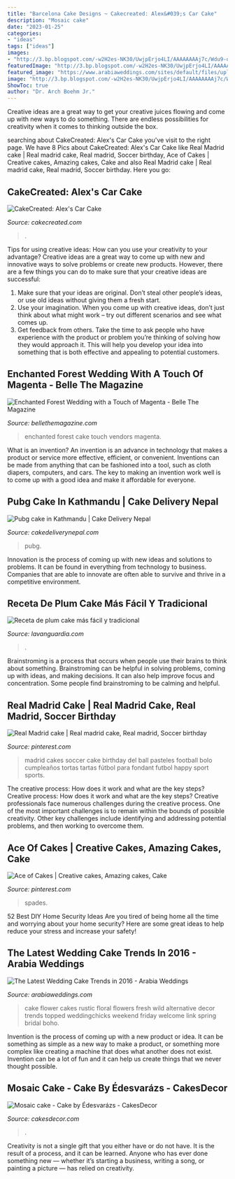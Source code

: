 ```yaml
---
title: "Barcelona Cake Designs ~ Cakecreated: Alex&#039;s Car Cake"
description: "Mosaic cake"
date: "2023-01-25"
categories:
- "ideas"
tags: ["ideas"]
images:
- "http://3.bp.blogspot.com/-w2H2es-NK30/UwjpErjo4LI/AAAAAAAAj7c/Wdu9-owhw1A/s1600/wedding-cake-13.jpg"
featuredImage: "http://3.bp.blogspot.com/-w2H2es-NK30/UwjpErjo4LI/AAAAAAAAj7c/Wdu9-owhw1A/s1600/wedding-cake-13.jpg"
featured_image: "https://www.arabiaweddings.com/sites/default/files/uploads/2016/02/21/wild_flower_wedding_cake.jpg"
image: "http://3.bp.blogspot.com/-w2H2es-NK30/UwjpErjo4LI/AAAAAAAAj7c/Wdu9-owhw1A/s1600/wedding-cake-13.jpg"
ShowToc: true
author: "Dr. Arch Boehm Jr."
---
```



Creative ideas are a great way to get your creative juices flowing and come up with new ways to do something. There are endless possibilities for creativity when it comes to thinking outside the box.

	

		
searching about CakeCreated: Alex&#039;s Car Cake you've visit to the right page. We have 8 Pics about CakeCreated: Alex&#039;s Car Cake like Real Madrid cake | Real madrid cake, Real madrid, Soccer birthday, Ace of Cakes | Creative cakes, Amazing cakes, Cake and also Real Madrid cake | Real madrid cake, Real madrid, Soccer birthday. Here you go:
		
    
## CakeCreated: Alex&#039;s Car Cake

<img loading=lazy src="http://2.bp.blogspot.com/-I8Obie0JXe4/UDB7qyezmWI/AAAAAAAAD3M/PD0JfKx2NfQ/w1200-h630-p-k-no-nu/IMG_3834.JPG" onerror="this.onerror=null;this.src='https://tse4.mm.bing.net/th?id=OIP.doguvPZ1ujcqYOfteECwLwHaD4&amp;pid=15.1';" alt="CakeCreated: Alex&#039;s Car Cake">

_Source: cakecreated.com_

>. 

	

Tips for using creative ideas: How can you use your creativity to your advantage?
Creative ideas are a great way to come up with new and innovative ways to solve problems or create new products. However, there are a few things you can do to make sure that your creative ideas are successful:
1) Make sure that your ideas are original. Don’t steal other people’s ideas, or use old ideas without giving them a fresh start.
2) Use your imagination. When you come up with creative ideas, don’t just think about what might work – try out different scenarios and see what comes up.
3) Get feedback from others. Take the time to ask people who have experience with the product or problem you’re thinking of solving how they would approach it. This will help you develop your idea into something that is both effective and appealing to potential customers.

    
## Enchanted Forest Wedding With A Touch Of Magenta - Belle The Magazine

<img loading=lazy src="http://3.bp.blogspot.com/-w2H2es-NK30/UwjpErjo4LI/AAAAAAAAj7c/Wdu9-owhw1A/s1600/wedding-cake-13.jpg" onerror="this.onerror=null;this.src='https://tse3.mm.bing.net/th?id=OIP.YhHH_nZmXKTGB-MSRb3qXQHaLJ&amp;pid=15.1';" alt="Enchanted Forest Wedding with a Touch of Magenta - Belle The Magazine">

_Source: bellethemagazine.com_

>enchanted forest cake touch vendors magenta. 

	

What is an invention?
An invention is an advance in technology that makes a product or service more effective, efficient, or convenient. Inventions can be made from anything that can be fashioned into a tool, such as cloth diapers, computers, and cars. The key to making an invention work well is to come up with a good idea and make it affordable for everyone.

    
## Pubg Cake In Kathmandu | Cake Delivery Nepal

<img loading=lazy src="https://www.cakedeliverynepal.com/files/products/thumbs/thumb_md_Pubg_Cake.jpg" onerror="this.onerror=null;this.src='https://tse1.mm.bing.net/th?id=OIP.voGAre2dJCt2eHqE4FylMAAAAA&amp;pid=15.1';" alt="Pubg cake in Kathmandu | Cake Delivery Nepal">

_Source: cakedeliverynepal.com_

>pubg. 

	

Innovation is the process of coming up with new ideas and solutions to problems. It can be found in everything from technology to business. Companies that are able to innovate are often able to survive and thrive in a competitive environment.

    
## Receta De Plum Cake Más Fácil Y Tradicional

<img loading=lazy src="https://www.lavanguardia.com/files/og_thumbnail/uploads/2019/12/09/5e9984bd5aaa9.jpeg" onerror="this.onerror=null;this.src='https://tse1.mm.bing.net/th?id=OIP.5-GPz8OdeYThY0fQVoXoLQHaEK&amp;pid=15.1';" alt="Receta de plum cake más fácil y tradicional">

_Source: lavanguardia.com_

>. 

	

Brainstroming is a process that occurs when people use their brains to think about something. Brainstroming can be helpful in solving problems, coming up with ideas, and making decisions. It can also help improve focus and concentration. Some people find brainstroming to be calming and helpful.

    
## Real Madrid Cake | Real Madrid Cake, Real Madrid, Soccer Birthday

<img loading=lazy src="https://i.pinimg.com/originals/bb/07/cf/bb07cf3defc64c7a8d73e365550fce8f.jpg" onerror="this.onerror=null;this.src='https://tse2.mm.bing.net/th?id=OIP.KIcJLUB73G1071e8_mkiEAHaJ4&amp;pid=15.1';" alt="Real Madrid cake | Real madrid cake, Real madrid, Soccer birthday">

_Source: pinterest.com_

>madrid cakes soccer cake birthday del ball pasteles football bolo cumpleaños tortas tartas fútbol para fondant futbol happy sport sports. 

	

The creative process: How does it work and what are the key steps?
Creative process: How does it work and what are the key steps?
Creative professionals face numerous challenges during the creative process. One of the most important challenges is to remain within the bounds of possible creativity. Other key challenges include identifying and addressing potential problems, and then working to overcome them.

    
## Ace Of Cakes | Creative Cakes, Amazing Cakes, Cake

<img loading=lazy src="http://1.bp.blogspot.com/-kttKotrTsr0/UQQWlEBkDPI/AAAAAAAAFm4/usoiIRwICt4/s1600/ace+of+cakes5.jpg" onerror="this.onerror=null;this.src='https://tse1.mm.bing.net/th?id=OIP.zIytQ37D8QD8SrhhGBPNJQHaFi&amp;pid=15.1';" alt="Ace of Cakes | Creative cakes, Amazing cakes, Cake">

_Source: pinterest.com_

>spades. 

	

52 Best DIY Home Security Ideas
Are you tired of being home all the time and worrying about your home security? Here are some great ideas to help reduce your stress and increase your safety!

    
## The Latest Wedding Cake Trends In 2016 - Arabia Weddings

<img loading=lazy src="https://www.arabiaweddings.com/sites/default/files/uploads/2016/02/21/wild_flower_wedding_cake.jpg" onerror="this.onerror=null;this.src='https://tse2.mm.bing.net/th?id=OIP.cXIlrXDh1rKvysWILoHbvwHaLH&amp;pid=15.1';" alt="The Latest Wedding Cake Trends in 2016 - Arabia Weddings">

_Source: arabiaweddings.com_

>cake flower cakes rustic floral flowers fresh wild alternative decor trends topped weddingchicks weekend friday welcome link spring bridal boho. 

	

Invention is the process of coming up with a new product or idea. It can be something as simple as a new way to make a product, or something more complex like creating a machine that does what another does not exist. Invention can be a lot of fun and it can help us create things that we never thought possible.

    
## Mosaic Cake - Cake By Édesvarázs - CakesDecor

<img loading=lazy src="https://pic.cakesdecor.com/o/f7eae76f9fb5487dbbcf1ccc73de1b73.jpg" onerror="this.onerror=null;this.src='https://tse3.mm.bing.net/th?id=OIP.5ZrXAO4LOMOCHvOKylDjSwHaJQ&amp;pid=15.1';" alt="Mosaic cake - Cake by Édesvarázs - CakesDecor">

_Source: cakesdecor.com_

>. 

	

Creativity is not a single gift that you either have or do not have. It is the result of a process, and it can be learned. Anyone who has ever done something new — whether it’s starting a business, writing a song, or painting a picture — has relied on creativity.

